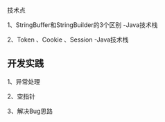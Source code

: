 技术点

1、StringBuffer和StringBuilder的3个区别 -Java技术栈

2、Token 、Cookie 、Session -Java技术栈



## 开发实践

1、异常处理

2、空指针

3、解决Bug思路